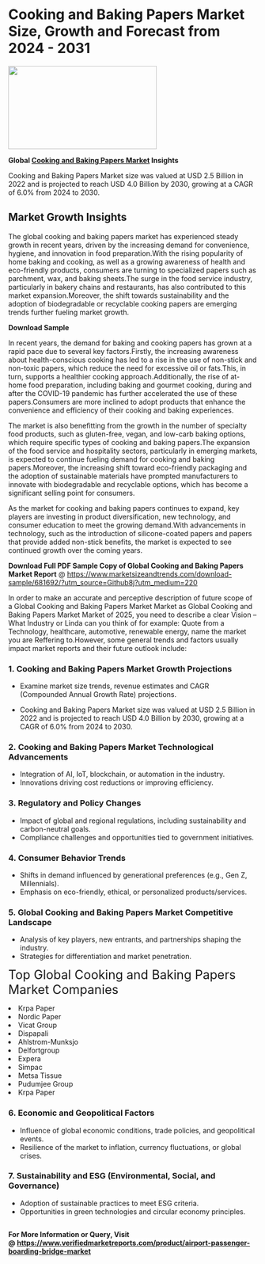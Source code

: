 <H1>Cooking and Baking Papers Market Size, Growth and Forecast from 2024 - 2031</H1><img class="aligncenter size-medium wp-image-584254" src="https://thirdeyenews.in/wp-content/uploads/2024/09/Global-Market-Research-300x168.jpeg" alt="" width="300" height="168" /><p><strong>Global&nbsp;<a href="https://www.marketsizeandtrends.com/download-sample/681692/?utm_source=Github8j?utm_medium=220">Cooking and Baking Papers Market</a> Insights</strong></p><p>Cooking and Baking Papers Market size was valued at USD 2.5 Billion in 2022 and is projected to reach USD 4.0 Billion by 2030, growing at a CAGR of 6.0% from 2024 to 2030.</p><p><h2>Market Growth Insights</h2> <p>The global cooking and baking papers market has experienced steady growth in recent years, driven by the increasing demand for convenience, hygiene, and innovation in food preparation.With the rising popularity of home baking and cooking, as well as a growing awareness of health and eco-friendly products, consumers are turning to specialized papers such as parchment, wax, and baking sheets.The surge in the food service industry, particularly in bakery chains and restaurants, has also contributed to this market expansion.Moreover, the shift towards sustainability and the adoption of biodegradable or recyclable cooking papers are emerging trends further fueling market growth.</p> <p><strong>Download Sample</strong></p> <p>In recent years, the demand for baking and cooking papers has grown at a rapid pace due to several key factors.Firstly, the increasing awareness about health-conscious cooking has led to a rise in the use of non-stick and non-toxic papers, which reduce the need for excessive oil or fats.This, in turn, supports a healthier cooking approach.Additionally, the rise of at-home food preparation, including baking and gourmet cooking, during and after the COVID-19 pandemic has further accelerated the use of these papers.Consumers are more inclined to adopt products that enhance the convenience and efficiency of their cooking and baking experiences.</p> <p>The market is also benefitting from the growth in the number of specialty food products, such as gluten-free, vegan, and low-carb baking options, which require specific types of cooking and baking papers.The expansion of the food service and hospitality sectors, particularly in emerging markets, is expected to continue fueling demand for cooking and baking papers.Moreover, the increasing shift toward eco-friendly packaging and the adoption of sustainable materials have prompted manufacturers to innovate with biodegradable and recyclable options, which has become a significant selling point for consumers.</p> <p>As the market for cooking and baking papers continues to expand, key players are investing in product diversification, new technology, and consumer education to meet the growing demand.With advancements in technology, such as the introduction of silicone-coated papers and papers that provide added non-stick benefits, the market is expected to see continued growth over the coming years.</p> <p><span class=""><strong>Download Full PDF Sample Copy of Global Cooking and Baking Papers Market Report</strong> @ <a href="https://www.marketsizeandtrends.com/download-sample/681692/?utm_source=Github8j?utm_medium=220" target="_blank">https://www.marketsizeandtrends.com/download-sample/681692/?utm_source=Github8j?utm_medium=220</a></span></p><p>In order to make an accurate and perceptive description of future scope of a Global&nbsp;Cooking and Baking Papers Market Market as Global&nbsp;Cooking and Baking Papers Market Market of 2025, you need to describe a clear Vision &ndash; What Industry or Linda can you think of for example: Quote from a Technology, healthcare, automotive, renewable energy, name the market you are Reffering to.However, some general trends and factors usually impact market reports and their future outlook include:</p><h3>1.&nbsp;<strong>Cooking and Baking Papers Market Growth Projections</strong></h3><ul><li>Examine market size trends, revenue estimates and CAGR (Compounded Annual Growth Rate) projections.</li><li><p>Cooking and Baking Papers Market size was valued at USD 2.5 Billion in 2022 and is projected to reach USD 4.0 Billion by 2030, growing at a CAGR of 6.0% from 2024 to 2030.</p></li></ul><h3>2.&nbsp;<strong>Cooking and Baking Papers Market Technological Advancements</strong></h3><ul><li>Integration of AI, IoT, blockchain, or automation in the industry.</li><li>Innovations driving cost reductions or improving efficiency.</li></ul><h3>3.&nbsp;<strong>Regulatory and Policy Changes</strong></h3><ul><li>Impact of global and regional regulations, including sustainability and carbon-neutral goals.</li><li>Compliance challenges and opportunities tied to government initiatives.</li></ul><h3>4.&nbsp;<strong>Consumer Behavior Trends</strong></h3><ul><li>Shifts in demand influenced by generational preferences (e.g., Gen Z, Millennials).</li><li>Emphasis on eco-friendly, ethical, or personalized products/services.</li></ul><h3>5.&nbsp;<strong>Global Cooking and Baking Papers Market Competitive Landscape</strong></h3><ul><li>Analysis of key players, new entrants, and partnerships shaping the industry.</li><li>Strategies for differentiation and market penetration.</li></ul><p data-pm-slice="1 1 []"><span style="color: inherit; font-family: inherit; font-size: 25px;">Top Global Cooking and Baking Papers Market Companies</span></p><div class="" data-test-id=""><p><li>Krpa Paper</li><li> Nordic Paper</li><li> Vicat Group</li><li> Dispapali</li><li> Ahlstrom-Munksjo</li><li> Delfortgroup</li><li> Expera</li><li> Simpac</li><li> Metsa Tissue</li><li> Pudumjee Group</li><li> Krpa Paper</li></p></div><h3>6.&nbsp;<strong>Economic and Geopolitical Factors</strong></h3><ul><li>Influence of global economic conditions, trade policies, and geopolitical events.</li><li>Resilience of the market to inflation, currency fluctuations, or global crises.</li></ul><h3>7.&nbsp;<strong>Sustainability and ESG (Environmental, Social, and Governance)</strong></h3><ul><li>Adoption of sustainable practices to meet ESG criteria.</li><li>Opportunities in green technologies and circular economy principles.</li></ul><h2><strong style="font-size: 14px;">For More Information or Query, Visit @&nbsp;</strong><a style="background-color: #ffffff; font-size: 14px;" href="https://www.marketsizeandtrends.com/report/cooking-and-baking-papers-market/" target="_blank">https://www.verifiedmarketreports.com/product/airport-passenger-boarding-bridge-market</a></h2>